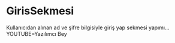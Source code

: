 # GirisSekmesi
Kullanıcıdan alınan ad ve şifre bilgisiyle giriş yap sekmesi yapımı...
YOUTUBE=Yazılımcı Bey

